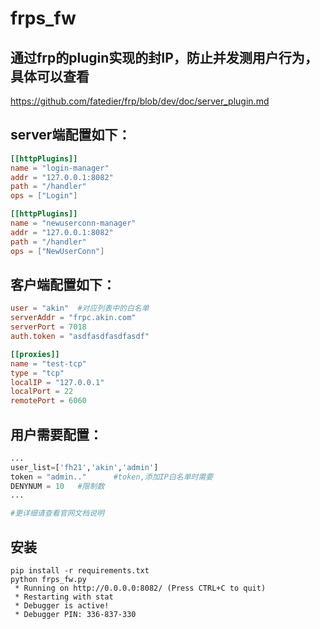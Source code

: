 # frps_fw

## 通过frp的plugin实现的封IP，防止并发测用户行为，具体可以查看

https://github.com/fatedier/frp/blob/dev/doc/server_plugin.md

## server端配置如下：

```toml
[[httpPlugins]]
name = "login-manager"
addr = "127.0.0.1:8082"
path = "/handler"
ops = ["Login"]

[[httpPlugins]]
name = "newuserconn-manager"
addr = "127.0.0.1:8082"
path = "/handler"
ops = ["NewUserConn"]
```

## 客户端配置如下：

```toml
user = "akin"  #对应列表中的白名单
serverAddr = "frpc.akin.com"
serverPort = 7018
auth.token = "asdfasdfasdfasdf"

[[proxies]]
name = "test-tcp"
type = "tcp"
localIP = "127.0.0.1"
localPort = 22
remotePort = 6060
```

## 用户需要配置：

```python
...
user_list=['fh21','akin','admin']  
token = "admin.."      #token,添加IP白名单时需要
DENYNUM = 10   #限制数
...

#更详细请查看官网文档说明
```

## 安装

```shell
pip install -r requirements.txt
python frps_fw.py 
 * Running on http://0.0.0.0:8082/ (Press CTRL+C to quit)
 * Restarting with stat
 * Debugger is active!
 * Debugger PIN: 336-837-330 
```